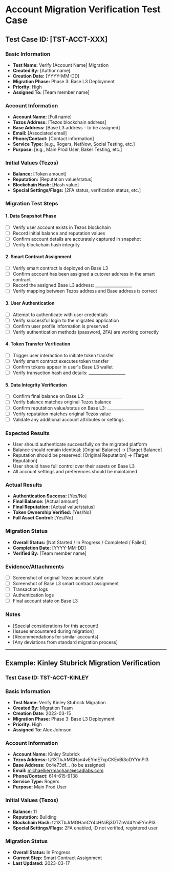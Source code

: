 # Account Migration Verification Test Case

## Test Case ID: [TST-ACCT-XXX]

### Basic Information
- **Test Name:** Verify [Account Name] Migration
- **Created By:** [Author name]
- **Creation Date:** [YYYY-MM-DD]
- **Migration Phase:** Phase 3: Base L3 Deployment
- **Priority:** High
- **Assigned To:** [Team member name]

### Account Information
- **Account Name:** [Full name]
- **Tezos Address:** [Tezos blockchain address]
- **Base Address:** [Base L3 address - to be assigned]
- **Email:** [Associated email]
- **Phone/Contact:** [Contact information]
- **Service Type:** [e.g., Rogers, NetNow, Social Testing, etc.]
- **Purpose:** [e.g., Main Prod User, Baker Testing, etc.]

### Initial Values (Tezos)
- **Balance:** [Token amount]
- **Reputation:** [Reputation value/status]
- **Blockchain Hash:** [Hash value]
- **Special Settings/Flags:** [2FA status, verification status, etc.]

### Migration Test Steps

#### 1. Data Snapshot Phase
- [ ] Verify user account exists in Tezos blockchain
- [ ] Record initial balance and reputation values
- [ ] Confirm account details are accurately captured in snapshot
- [ ] Verify blockchain hash integrity

#### 2. Smart Contract Assignment
- [ ] Verify smart contract is deployed on Base L3
- [ ] Confirm account has been assigned a cutover address in the smart contract
- [ ] Record the assigned Base L3 address: __________________
- [ ] Verify mapping between Tezos address and Base address is correct

#### 3. User Authentication
- [ ] Attempt to authenticate with user credentials
- [ ] Verify successful login to the migrated application
- [ ] Confirm user profile information is preserved
- [ ] Verify authentication methods (password, 2FA) are working correctly

#### 4. Token Transfer Verification
- [ ] Trigger user interaction to initiate token transfer
- [ ] Verify smart contract executes token transfer
- [ ] Confirm tokens appear in user's Base L3 wallet
- [ ] Verify transaction hash and details: __________________

#### 5. Data Integrity Verification
- [ ] Confirm final balance on Base L3: __________________
- [ ] Verify balance matches original Tezos balance
- [ ] Confirm reputation value/status on Base L3: __________________
- [ ] Verify reputation matches original Tezos value
- [ ] Validate any additional account attributes or settings

### Expected Results
- User should authenticate successfully on the migrated platform
- Balance should remain identical: [Original Balance] → [Target Balance]
- Reputation should be preserved: [Original Reputation] → [Target Reputation]
- User should have full control over their assets on Base L3
- All account settings and preferences should be maintained

### Actual Results
- **Authentication Success:** [Yes/No]
- **Final Balance:** [Actual amount]
- **Final Reputation:** [Actual value/status]
- **Token Ownership Verified:** [Yes/No]
- **Full Asset Control:** [Yes/No]

### Migration Status
- **Overall Status:** [Not Started / In Progress / Completed / Failed]
- **Completion Date:** [YYYY-MM-DD]
- **Verified By:** [Team member name]

### Evidence/Attachments
- [ ] Screenshot of original Tezos account state
- [ ] Screenshot of Base L3 smart contract assignment
- [ ] Transaction logs
- [ ] Authentication logs
- [ ] Final account state on Base L3

### Notes
- [Special considerations for this account]
- [Issues encountered during migration]
- [Recommendations for similar accounts]
- [Any deviations from standard migration process]

---

## Example: Kinley Stubrick Migration Verification

### Test Case ID: TST-ACCT-KINLEY

### Basic Information
- **Test Name:** Verify Kinley Stubrick Migration
- **Created By:** Migration Team
- **Creation Date:** 2023-03-15
- **Migration Phase:** Phase 3: Base L3 Deployment
- **Priority:** High
- **Assigned To:** Alex Johnson

### Account Information
- **Account Name:** Kinley Stubrick
- **Tezos Address:** tz1XTbJrMGHan4vEYmE7xpCKExBi3oDYYmPI3
- **Base Address:** 0x4e73df... (to be assigned)
- **Email:** michaelkerrmaghan@ecadlabs.com
- **Phone/Contact:** 614-615-9138
- **Service Type:** Rogers
- **Purpose:** Main Prod User

### Initial Values (Tezos)
- **Balance:** 11
- **Reputation:** Building
- **Blockchain Hash:** tz1XTbJrMGHanCY4cHNiBj3DTZnVd4YmEYmPI3
- **Special Settings/Flags:** 2FA enabled, ID not verified, registered user

### Migration Status
- **Overall Status:** In Progress
- **Current Step:** Smart Contract Assignment
- **Last Updated:** 2023-03-17 